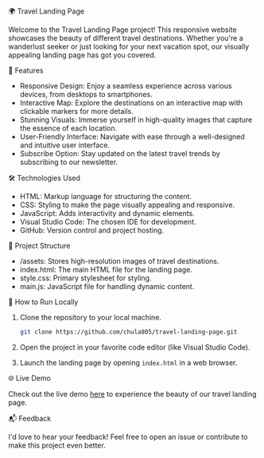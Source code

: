🌍 Travel Landing Page

Welcome to the Travel Landing Page project! This responsive website showcases the beauty of different travel destinations. Whether you're a wanderlust seeker or just looking for your next vacation spot, our visually appealing landing page has got you covered.

🚀 Features

- Responsive Design: Enjoy a seamless experience across various devices, from desktops to smartphones.
- Interactive Map: Explore the destinations on an interactive map with clickable markers for more details.
- Stunning Visuals: Immerse yourself in high-quality images that capture the essence of each location.
- User-Friendly Interface: Navigate with ease through a well-designed and intuitive user interface.
- Subscribe Option: Stay updated on the latest travel trends by subscribing to our newsletter.

🛠️ Technologies Used

- HTML: Markup language for structuring the content.
- CSS: Styling to make the page visually appealing and responsive.
- JavaScript: Adds interactivity and dynamic elements.
- Visual Studio Code: The chosen IDE for development.
- GitHub: Version control and project hosting.

📂 Project Structure

- /assets: Stores high-resolution images of travel destinations.
- index.html: The main HTML file for the landing page.
- style.css: Primary stylesheet for styling.
- main.js: JavaScript file for handling dynamic content.

🚧 How to Run Locally

1. Clone the repository to your local machine.
   ```bash
   git clone https://github.com/chula805/travel-landing-page.git
   ```

2. Open the project in your favorite code editor (like Visual Studio Code).

3. Launch the landing page by opening `index.html` in a web browser.

🌐 Live Demo

Check out the live demo [here](#) to experience the beauty of our travel landing page.

📬 Feedback

I'd love to hear your feedback! Feel free to open an issue or contribute to make this project even better.
